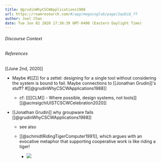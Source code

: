 ```yaml
---
title: @grudinWhyCSCWApplications1988
url: https://roamresearch.com/#/app/megacoglab/page/2qoDiQ_ff
author: Joel Chan
date: Tue Jun 02 2020 17:38:39 GMT-0400 (Eastern Daylight Time)
---
```




###### Discourse Context



###### References

[[June 2nd, 2020]]

- Maybe #[[Z]] for a zettel: designing for a single tool without considering the system is bound to fail. Maybe connections to [[Jonathan Grudin]]'s stuff? #[[@grudinWhyCSCWApplications1988]]

    - cf: [[[[CLM]] - Where possible, design systems, not tools]]
[[@acmsigchiUISTCSCWCelebration2020]]

- [[Jonathan Grudin]] why groupware fails [[@grudinWhyCSCWApplications1988]]

    - see also

    - [[@schmidtRidingTigerComputer1991]], which argues with an evocative metaphor that supporting cooperative work is like riding a tiger!

        - ![](https://firebasestorage.googleapis.com/v0/b/firescript-577a2.appspot.com/o/imgs%2Fapp%2Fmegacoglab%2FgnlFAJ3LxR.png?alt=media&token=db2beae9-750e-4868-bdd8-985503f3341e)
